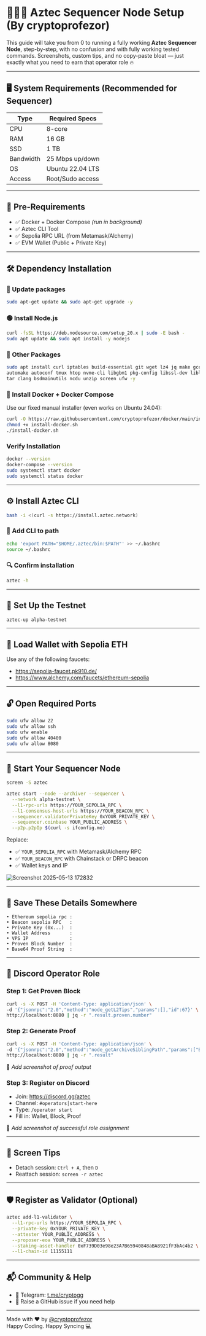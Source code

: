# 👨🏻‍💻 Aztec Sequencer Node Setup (By cryptoprofezor)

This guide will take you from 0 to running a fully working **Aztec Sequencer Node**, step-by-step, with no confusion and with fully working tested commands. Screenshots, custom tips, and no copy-paste bloat — just exactly what you need to earn that operator role 🔥

---

## 🖥️ System Requirements (Recommended for Sequencer)

| Type         | Required Specs         |
|--------------|------------------------|
| CPU          | 8-core                 |
| RAM          | 16 GB                  |
| SSD          | 1 TB                   |
| Bandwidth    | 25 Mbps up/down        |
| OS           | Ubuntu 22.04 LTS       |
| Access       | Root/Sudo access       |

---

## 🔧 Pre-Requirements

- ✅ Docker + Docker Compose *(run in background)*
- ✅ Aztec CLI Tool
- ✅ Sepolia RPC URL (from Metamask/Alchemy)
- ✅ EVM Wallet (Public + Private Key)

---

## 🛠 Dependency Installation

### 🔁 Update packages
```bash
sudo apt-get update && sudo apt-get upgrade -y
```

### 🟢 Install Node.js
```bash
curl -fsSL https://deb.nodesource.com/setup_20.x | sudo -E bash -
sudo apt update && sudo apt install -y nodejs
```

### 🔨 Other Packages
```bash
sudo apt install curl iptables build-essential git wget lz4 jq make gcc nano \
automake autoconf tmux htop nvme-cli libgbm1 pkg-config libssl-dev libleveldb-dev \
tar clang bsdmainutils ncdu unzip screen ufw -y
```

### 🐳 Install Docker + Docker Compose
Use our fixed manual installer (even works on Ubuntu 24.04):
```bash
curl -O https://raw.githubusercontent.com/cryptoprofezor/docker/main/install-docker.sh
chmod +x install-docker.sh
./install-docker.sh
```

### Verify Installation

```bash
docker --version
docker-compose --version
sudo systemctl start docker
sudo systemctl status docker
```

---

## ⚙️ Install Aztec CLI
```bash
bash -i <(curl -s https://install.aztec.network)
```

### 🧠 Add CLI to path
```bash
echo 'export PATH="$HOME/.aztec/bin:$PATH"' >> ~/.bashrc
source ~/.bashrc
```

### 🔍 Confirm installation
```bash
aztec -h
```

---

## 🧪 Set Up the Testnet
```bash
aztec-up alpha-testnet
```

---

## 💸 Load Wallet with Sepolia ETH
Use any of the following faucets:
- https://sepolia-faucet.pk910.de/
- https://www.alchemy.com/faucets/ethereum-sepolia

---

## 🔓 Open Required Ports
```bash
sudo ufw allow 22
sudo ufw allow ssh
sudo ufw enable
sudo ufw allow 40400
sudo ufw allow 8080
```

---

## 🧬 Start Your Sequencer Node
```bash
screen -S aztec
```

```bash
aztec start --node --archiver --sequencer \
  --network alpha-testnet \
  --l1-rpc-urls https://YOUR_SEPOLIA_RPC \
  --l1-consensus-host-urls https://YOUR_BEACON_RPC \
  --sequencer.validatorPrivateKey 0xYOUR_PRIVATE_KEY \
  --sequencer.coinbase YOUR_PUBLIC_ADDRESS \
  --p2p.p2pIp $(curl -s ifconfig.me)
```

Replace:
- ✅ `YOUR_SEPOLIA_RPC` with Metamask/Alchemy RPC
- ✅ `YOUR_BEACON_RPC` with Chainstack or DRPC beacon
- ✅ Wallet keys and IP

![Screenshot 2025-05-13 172832](https://github.com/user-attachments/assets/8dc4d0a7-2b36-4089-a1b3-9c388dbd6c38)

---

## 💾 Save These Details Somewhere
```
• Ethereum sepolia rpc :
• Beacon sepolia RPC   :
• Private Key (0x...)  :
• Wallet Address       :
• VPS IP               :
• Proven Block Number  :
• Base64 Proof String  :
```

---

## 🎯 Discord Operator Role

### Step 1: Get Proven Block
```bash
curl -s -X POST -H 'Content-Type: application/json' \
-d '{"jsonrpc":"2.0","method":"node_getL2Tips","params":[],"id":67}' \
http://localhost:8080 | jq -r ".result.proven.number"
```

### Step 2: Generate Proof
```bash
curl -s -X POST -H 'Content-Type: application/json' \
-d '{"jsonrpc":"2.0","method":"node_getArchiveSiblingPath","params":["BLOCK","BLOCK"],"id":67}' \
http://localhost:8080 | jq -r ".result"
```

📸 *Add screenshot of proof output*

### Step 3: Register on Discord
- Join: https://discord.gg/aztec
- Channel: `#operators│start-here`
- Type: `/operator start`
- Fill in: Wallet, Block, Proof

📸 *Add screenshot of successful role assignment*

---

## 🔁 Screen Tips
- Detach session: `Ctrl + A`, then `D`
- Reattach session: `screen -r aztec`

---

## 🛡 Register as Validator (Optional)
```bash
aztec add-l1-validator \
  --l1-rpc-urls https://YOUR_SEPOLIA_RPC \
  --private-key 0xYOUR_PRIVATE_KEY \
  --attester YOUR_PUBLIC_ADDRESS \
  --proposer-eoa YOUR_PUBLIC_ADDRESS \
  --staking-asset-handler 0xF739D03e98e23A7B65940848aBA8921fF3bAc4b2 \
  --l1-chain-id 11155111
```

---

## 📬 Community & Help

- 📣 Telegram: [t.me/cryptogg](https://t.me/Mrcrypto_tamilan)
- 🐛 Raise a GitHub issue if you need help

---

Made with ❤️ by [@cryptoprofezor](https://github.com/cryptoprofezor)  
Happy Coding. Happy Syncing 💻
